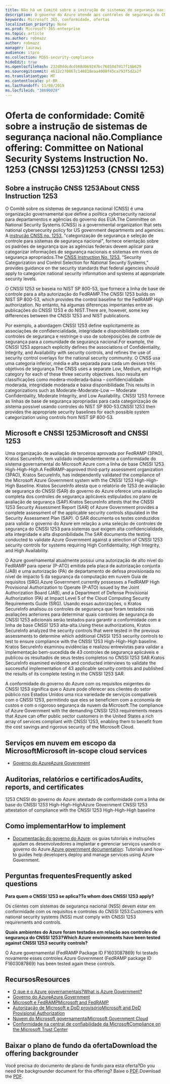 ```yaml
---
title: Não há um Comitê sobre a instrução de sistemas de segurança nacional 1253 (CNSSI 1253)
description: O governo do Azure atende aos controles de segurança do CNSSI 1253 para sistemas governamentais dos EUA que exigem alta confidencialidade, alta integridade e alta disponibilidade.
keywords: Microsoft 365, conformidade, ofertas
localization_priority: None
ms.prod: Microsoft-365-enterprise
ms.topic: article
ms.author: robmazz
author: robmazz
manager: laurawi
audience: itpro
ms.collection: M365-security-compliance
hideEdit: true
ms.openlocfilehash: 232d8ddcdcd108d069247bc76850d7d17f18b629
ms.sourcegitcommit: 4612c270867c148818eaa4008f45ca793f5d2a2f
ms.translationtype: MT
ms.contentlocale: pt-BR
ms.lasthandoff: 11/08/2019
ms.locfileid: "38690028"
---
```

# <a name="compliance-offering-committee-on-national-security-systems-instruction-no-1253-cnssi-1253"></a><span data-ttu-id="e5d00-105">Oferta de conformidade: Comitê sobre a instrução de sistemas de segurança nacional não.</span><span class="sxs-lookup"><span data-stu-id="e5d00-105">Compliance offering: Committee on National Security Systems Instruction No.</span></span> <span data-ttu-id="e5d00-106">1253 (CNSSI 1253)</span><span class="sxs-lookup"><span data-stu-id="e5d00-106">1253 (CNSSI 1253)</span></span>

## <a name="about-cnss-instruction-1253"></a><span data-ttu-id="e5d00-107">Sobre a instrução CNSS 1253</span><span class="sxs-lookup"><span data-stu-id="e5d00-107">About CNSS Instruction 1253</span></span>

<span data-ttu-id="e5d00-108">O Comitê sobre os sistemas de segurança nacional (CNSS) é uma organização governamental que define a política cybersecurity nacional para departamentos e agências do governo dos EUA.</span><span class="sxs-lookup"><span data-stu-id="e5d00-108">The Committee on National Security Systems (CNSS) is a governmental organization that sets national cybersecurity policy for US government departments and agencies.</span></span> <span data-ttu-id="e5d00-109">A [instrução CNSS no. 1253](https://www.dss.mil/Portals/69/documents/io/rmf/CNSSI_No1253.pdf), "categorização de segurança e seleção de controle para sistemas de segurança nacional", fornece orientação sobre os padrões de segurança que as agências federais devem aplicar para categorizar informações de segurança nacionais e sistemas em níveis de segurança apropriados.</span><span class="sxs-lookup"><span data-stu-id="e5d00-109">The [CNSS Instruction No. 1253](https://www.dss.mil/Portals/69/documents/io/rmf/CNSSI_No1253.pdf), “Security Categorization and Control Selection for National Security Systems,” provides guidance on the security standards that federal agencies should apply to categorize national security information and systems at appropriate security levels.</span></span>  
  
<span data-ttu-id="e5d00-110">O CNSSI 1253 se baseia no NIST SP 800-53, que fornece a linha de base de controle para a alta autorização do FedRAMP.</span><span class="sxs-lookup"><span data-stu-id="e5d00-110">The CNSSI 1253 builds on NIST SP 800-53, which provides the control baseline for the FedRAMP High authorization.</span></span> <span data-ttu-id="e5d00-111">No entanto, há algumas diferenças importantes entre as publicações do CNSSI 1253 e do NIST.</span><span class="sxs-lookup"><span data-stu-id="e5d00-111">There are, however, some key differences between the CNSSI 1253 and NIST publications.</span></span>  
  
<span data-ttu-id="e5d00-112">Por exemplo, a abordagem CNSSI 1253 define explicitamente as associações de confidencialidade, integridade e disponibilidade com controles de segurança e restringe o uso de sobreposições de controle de segurança para a comunidade de segurança nacional.</span><span class="sxs-lookup"><span data-stu-id="e5d00-112">For example, the CNSSI 1253 approach explicitly defines the associations of Confidentiality, Integrity, and Availability with security controls, and refines the use of security control overlays for the national security community.</span></span> <span data-ttu-id="e5d00-113">O CNSS usa uma categoria inferior, média e alta separada para cada um desses três objetivos de segurança.</span><span class="sxs-lookup"><span data-stu-id="e5d00-113">The CNSS uses a separate Low, Medium, and High category for each of these three security objectives.</span></span> <span data-ttu-id="e5d00-114">Isso resulta em classificações como modera-moderada-baixa – confidencialidade moderada, integridade moderada e baixa disponibilidade.</span><span class="sxs-lookup"><span data-stu-id="e5d00-114">This results in categorizations such as Moderate-Moderate-Low — Moderate Confidentiality, Moderate Integrity, and Low Availability.</span></span> <span data-ttu-id="e5d00-115">CNSSI 1253 fornece as linhas de base de segurança apropriadas para cada categorização de sistema possível usando controles do NIST SP 800-53.</span><span class="sxs-lookup"><span data-stu-id="e5d00-115">CNSSI 1253 then provides the appropriate security baselines for each possible system categorization using controls from NIST SP 800-53.</span></span>

## <a name="microsoft-and-cnssi-1253"></a><span data-ttu-id="e5d00-116">Microsoft e CNSSI 1253</span><span class="sxs-lookup"><span data-stu-id="e5d00-116">Microsoft and CNSSI 1253</span></span>

<span data-ttu-id="e5d00-117">Uma organização de avaliação de terceiros aprovada por FedRAMP (3PAO), Kratos SecureInfo, tem validado independentemente a conformidade do sistema governamental do Microsoft Azure com a linha de base CNSSI 1253 High-High-High.</span><span class="sxs-lookup"><span data-stu-id="e5d00-117">A FedRAMP-approved third-party assessment organization (3PAO), Kratos SecureInfo, has independently validated the compliance of the Microsoft Azure Government system with the CNSSI 1253 High-High-High Baseline.</span></span> <span data-ttu-id="e5d00-118">Kratos SecureInfo atesta que o relatório de 1253 de avaliação de segurança do CNSSI (SAR) do governo do Azure oferece uma avaliação completa dos controles de segurança aplicáveis estipulados no plano de avaliação de segurança (SAP).</span><span class="sxs-lookup"><span data-stu-id="e5d00-118">Kratos SecureInfo attests that the CNSSI 1253 Security Assessment Report (SAR) of Azure Government provides a complete assessment of the applicable security controls stipulated in the Security Assessment Plan (SAP).</span></span> <span data-ttu-id="e5d00-119">O SAR documenta os testes conduzidos para validar o governo do Azure em relação a uma seleção de controles de segurança do CNSSI 1253 para sistemas que exigem alta confidencialidade, alta integridade e alta disponibilidade.</span><span class="sxs-lookup"><span data-stu-id="e5d00-119">The SAR documents the testing conducted to validate Azure Government against a selection of CNSSI 1253 security controls for systems requiring High Confidentiality, High Integrity, and High Availability.</span></span>  
  
<span data-ttu-id="e5d00-120">O Azure governamental atualmente possui uma autorização de alto nível do FedRAMP para operar (P-ATO) emitida pela placa de autorização conjunta (JAB) e uma autorização (PA) de departamento de defesa provisionada no nível de impacto 5 da segurança da computação em nuvem Guia de requisitos (SRG).</span><span class="sxs-lookup"><span data-stu-id="e5d00-120">Azure Government currently possesses a FedRAMP High Provisional Authorization to Operate (P-ATO) issued by the Joint Authorization Board (JAB), and a Department of Defense Provisional Authorization (PA) at Impact Level 5 of the Cloud Computing Security Requirements Guide (SRG).</span></span> <span data-ttu-id="e5d00-121">Usando essas autorizações, o Kratos SecureInfo analisou os controles de segurança que foram testados nas avaliações anteriores para determinar quais controles de segurança do CNSSI 1253 adicionais serão testados para garantir a conformidade com a linha de base CNSSI 1253 alta-alta.</span><span class="sxs-lookup"><span data-stu-id="e5d00-121">Using these authorizations, Kratos SecureInfo analyzed the security controls that were tested in the previous assessments to determine which additional CNSSI 1253 security controls to test to ensure compliance with the CNSSI 1253 High-High-High baseline.</span></span> <span data-ttu-id="e5d00-122">Kratos SecureInfo examinou evidências e realizou entrevistas para validar a implementação bem-sucedida de 43 controles de segurança aplicáveis e publicou os resultados de seus testes completos no CNSSI 1253 SAR.</span><span class="sxs-lookup"><span data-stu-id="e5d00-122">Kratos SecureInfo examined evidence and conducted interviews to validate the successful implementation of 43 applicable security controls and published the results of its complete testing in the CNSSI 1253 SAR.</span></span>  
  
<span data-ttu-id="e5d00-123">A conformidade do governo do Azure com os requisitos exigentes do CNSSI 1253 significa que o Azure pode oferecer aos clientes do setor público nos Estados Unidos uma rica variedade de serviços compatíveis com o CNSSI 1253, permitindo que eles se beneficiem com a economia de custos e com o rigoroso segurança da nuvem da Microsoft.</span><span class="sxs-lookup"><span data-stu-id="e5d00-123">The compliance of Azure Government with the demanding CNSSI 1253 requirements means that Azure can offer public sector customers in the United States a rich array of services compliant with CNSSI 1253, enabling them to benefit from the cost savings and rigorous security of the Microsoft Cloud.</span></span>

## <a name="microsoft-in-scope-cloud-services"></a><span data-ttu-id="e5d00-124">Serviços em nuvem em escopo da Microsoft</span><span class="sxs-lookup"><span data-stu-id="e5d00-124">Microsoft in-scope cloud services</span></span>

- [<span data-ttu-id="e5d00-125">Governo do Azure</span><span class="sxs-lookup"><span data-stu-id="e5d00-125">Azure Government</span></span>](https://aka.ms/AzureCompliance)

## <a name="audits-reports-and-certificates"></a><span data-ttu-id="e5d00-126">Auditorias, relatórios e certificados</span><span class="sxs-lookup"><span data-stu-id="e5d00-126">Audits, reports, and certificates</span></span>

<span data-ttu-id="e5d00-127">1253 CNSSI do governo do Azure: atestado de conformidade com a linha de base do CNSSI 1253 High-High-High</span><span class="sxs-lookup"><span data-stu-id="e5d00-127">Azure Government CNSSI 1253 attestation of compliance with the CNSSI 1253 High-High-High baseline</span></span>

## <a name="how-to-implement"></a><span data-ttu-id="e5d00-128">Como implementar</span><span class="sxs-lookup"><span data-stu-id="e5d00-128">How to implement</span></span>

- <span data-ttu-id="e5d00-129">[Documentação do governo do Azure](https://docs.microsoft.com/azure/azure-government/): os guias tutoriais e instruções ajudam os desenvolvedores a implantar e gerenciar serviços usando o governo do Azure.</span><span class="sxs-lookup"><span data-stu-id="e5d00-129">[Azure government documentation](https://docs.microsoft.com/azure/azure-government/): Tutorials and how-to guides help developers deploy and manage services using Azure Government.</span></span>

## <a name="frequently-asked-questions"></a><span data-ttu-id="e5d00-130">Perguntas frequentes</span><span class="sxs-lookup"><span data-stu-id="e5d00-130">Frequently asked questions</span></span>

<span data-ttu-id="e5d00-131">**Para quem o CNSSI 1253 se aplica?**</span><span class="sxs-lookup"><span data-stu-id="e5d00-131">**To whom does CNSSI 1253 apply?**</span></span>

<span data-ttu-id="e5d00-132">Os clientes com sistemas de segurança nacional (NSS) devem estar em conformidade com os requisitos e controles do CNSSI 1253.</span><span class="sxs-lookup"><span data-stu-id="e5d00-132">Customers with national security systems (NSS) must comply with CNSSI 1253 requirements and controls.</span></span>

<span data-ttu-id="e5d00-133">**Quais ambientes do Azure foram testados em relação aos controles de segurança do CNSSI 1253?**</span><span class="sxs-lookup"><span data-stu-id="e5d00-133">**Which Azure environments have been tested against CNSSI 1253 security controls?**</span></span>

<span data-ttu-id="e5d00-134">O Azure governamental (FedRAMP Package ID F1603087869) foi testado novamente esses controles.</span><span class="sxs-lookup"><span data-stu-id="e5d00-134">Azure Government (FedRAMP package ID F1603087869) has been tested again these controls.</span></span>

## <a name="resources"></a><span data-ttu-id="e5d00-135">Recursos</span><span class="sxs-lookup"><span data-stu-id="e5d00-135">Resources</span></span>

- [<span data-ttu-id="e5d00-136">O que é o Azure governamentais?</span><span class="sxs-lookup"><span data-stu-id="e5d00-136">What is Azure Government?</span></span>](https://docs.microsoft.com/azure/azure-government/documentation-government-welcome)
- [<span data-ttu-id="e5d00-137">Governo do Azure</span><span class="sxs-lookup"><span data-stu-id="e5d00-137">Azure Government</span></span>](https://aka.ms/Azure-Government)
- [<span data-ttu-id="e5d00-138">Microsoft e FedRAMP</span><span class="sxs-lookup"><span data-stu-id="e5d00-138">Microsoft and FedRAMP</span></span>](offering-fedramp.md)
- [<span data-ttu-id="e5d00-139">Autorização de Microsoft e DoD provisório</span><span class="sxs-lookup"><span data-stu-id="e5d00-139">Microsoft and DoD Provisional Authorization</span></span>](offering-DoD-DISA-L2-L4-L5.md)
- [<span data-ttu-id="e5d00-140">Nuvem do Microsoft governamental</span><span class="sxs-lookup"><span data-stu-id="e5d00-140">Microsoft Government Cloud</span></span>](https://www.microsoft.com/enterprise/government)
- [<span data-ttu-id="e5d00-141">Conformidade na central de confiabilidade da Microsoft</span><span class="sxs-lookup"><span data-stu-id="e5d00-141">Compliance on the Microsoft Trust Center</span></span>](https://www.microsoft.com/trust-center/compliance/compliance-overview)

## <a name="download-the-offering-backgrounder"></a><span data-ttu-id="e5d00-142">Baixar o plano de fundo da oferta</span><span class="sxs-lookup"><span data-stu-id="e5d00-142">Download the offering backgrounder</span></span>

<span data-ttu-id="e5d00-143">Você precisa do documento de plano de fundo para esta oferta?</span><span class="sxs-lookup"><span data-stu-id="e5d00-143">Do you need the backgrounder document for this offering?</span></span> <span data-ttu-id="e5d00-144">Baixe o [PDF](https://download.microsoft.com/download/6/E/C/6EC27E89-826E-44CB-A107-2A37AC879206/CNSSI_1253-Compliance.pdf).</span><span class="sxs-lookup"><span data-stu-id="e5d00-144">Download the [PDF](https://download.microsoft.com/download/6/E/C/6EC27E89-826E-44CB-A107-2A37AC879206/CNSSI_1253-Compliance.pdf).</span></span>
